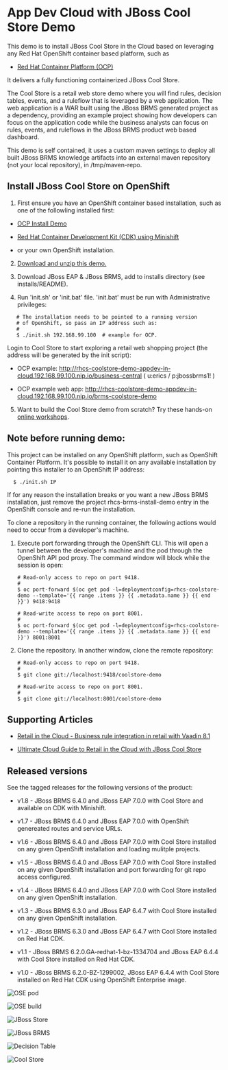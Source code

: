 App Dev Cloud with JBoss Cool Store Demo 
==========================================
This demo is to install JBoss Cool Store in the Cloud based on leveraging any Red Hat OpenShift container
based platform, such as 

 - [Red Hat Container Platform (OCP)](https://github.com/redhatdemocentral/ocp-install-demo)
  
It delivers a fully functioning containerized JBoss Cool Store.

The Cool Store is a retail web store demo where you will find rules, decision tables, events, and a ruleflow 
that is leveraged by a web application. The web application is a WAR built using the JBoss BRMS
generated project as a dependency, providing an example project showing how developers can focus on the 
application code while the business analysts can focus on rules, events, and ruleflows in the 
JBoss BRMS product web based dashboard.

This demo is self contained, it uses a custom maven settings to deploy all built JBoss BRMS knowledge artifacts
into an external maven repository (not your local repository), in /tmp/maven-repo.


Install JBoss Cool Store on OpenShift
-------------------------------------
1. First ensure you have an OpenShift container based installation, such as one of the followling installed first:

  - [OCP Install Demo](https://github.com/redhatdemocentral/ocp-install-demo)

  - [Red Hat Container Development Kit (CDK) using Minishift](https://developers.redhat.com/products/cdk/overview)

  - or your own OpenShift installation.

2. [Download and unzip this demo.](https://github.com/redhatdemocentral/rhcs-coolstore-demo/archive/master.zip)

3. Download JBoss EAP & JBoss BRMS, add to installs directory (see installs/README).

4. Run 'init.sh' or 'init.bat' file. 'init.bat' must be run with Administrative privileges:
```
   # The installation needs to be pointed to a running version
   # of OpenShift, so pass an IP address such as:
   #
   $ ./init.sh 192.168.99.100  # example for OCP.
```

Login to Cool Store to start exploring a retail web shopping project (the address will be generated by the init script):

  - OCP example: http://rhcs-coolstore-demo-appdev-in-cloud.192.168.99.100.nip.io/business-central ( u:erics / p:jbossbrms1! )

  - OCP example web app: http://rhcs-coolstore-demo-appdev-in-cloud.192.168.99.100.nip.io/brms-coolstore-demo

5. Want to build the Cool Store demo from scratch? Try these hands-on <a href="https://bpmworkshop.github.io/#/4" target="_blank">online workshops</a>.


Note before running demo:
-------------------------
This project can be installed on any OpenShift platform, such as OpenShift Container Platform.
It's possible to install it on any available installation by pointing this installer to an OpenShift IP address:
```
  $ ./init.sh IP
```

If for any reason the installation breaks or you want a new JBoss BRMS installation, just remove the project rhcs-brms-install-demo
entry in the OpenShift console and re-run the installation.

To clone a repository in the running container, the following actions would need to occur from a developer's machine.

1. Execute port forwarding through the OpenShift CLI. This will open a tunnel between the developer's machine and the pod through
	 the OpenShift API pod proxy. The command window will block while the session is open:

   ```
   # Read-only access to repo on port 9418.
   #
   $ oc port-forward $(oc get pod -l=deploymentconfig=rhcs-coolstore-demo --template='{{ range .items }} {{ .metadata.name }} {{ end }}') 9418:9418

   # Read-write access to repo on port 8001.
   #
   $ oc port-forward $(oc get pod -l=deploymentconfig=rhcs-coolstore-demo --template='{{ range .items }} {{ .metadata.name }} {{ end }}') 8001:8001
   ```

2. Clone the repository. In another window, clone the remote repository:

   ```
   # Read-only access to repo on port 9418.
   #
   $ git clone git://localhost:9418/coolstore-demo

   # Read-write access to repo on port 8001.
   #
   $ git clone git://localhost:8001/coolstore-demo
   ```


Supporting Articles
-------------------
- [Retail in the Cloud - Business rule integration in retail with Vaadin 8.1](http://www.schabell.org/2017/08/retail-in-cloud-business-rule.html)

- [Ultimate Cloud Guide to Retail in the Cloud with JBoss Cool Store](http://www.schabell.org/2016/03/ultimate-cloud-guide-retail-cloud-jboss-coolstore.html)


Released versions
-----------------
See the tagged releases for the following versions of the product:

- v1.8 - JBoss BRMS 6.4.0 and JBoss EAP 7.0.0 with Cool Store and available on CDK with Minishift.

- v1.7 - JBoss BRMS 6.4.0 and JBoss EAP 7.0.0 with OpenShift genereated routes and service URLs.

- v1.6 - JBoss BRMS 6.4.0 and JBoss EAP 7.0.0 with Cool Store installed on any given OpenShift installation and loading mulitple projects.

- v1.5 - JBoss BRMS 6.4.0 and JBoss EAP 7.0.0 with Cool Store installed on any given OpenShift installation and port forwarding for git repo access configured.

- v1.4 - JBoss BRMS 6.4.0 and JBoss EAP 7.0.0 with Cool Store installed on any given OpenShift installation.

- v1.3 - JBoss BRMS 6.3.0 and JBoss EAP 6.4.7 with Cool Store installed on any given OpenShift installation.

- v1.2 - JBoss BRMS 6.3.0 and JBoss EAP 6.4.7 with Cool Store installed on Red Hat CDK.

- v1.1 - JBoss BRMS 6.2.0.GA-redhat-1-bz-1334704 and JBoss EAP 6.4.4 with Cool Store installed on Red Hat CDK.

- v1.0 - JBoss BRMS 6.2.0-BZ-1299002, JBoss EAP 6.4.4 with Cool Store installed on Red Hat CDK using OpenShift Enterprise image. 

![OSE pod](https://github.com/redhatdemocentral/rhcs-coolstore-demo/blob/master/docs/demo-images/rhcs-coolstore-pod.png?raw=true)

![OSE build](https://github.com/redhatdemocentral/rhcs-coolstore-demo/blob/master/docs/demo-images/rhcs-coolstore-build.png?raw=true)

![JBoss Store](https://github.com/redhatdemocentral/rhcs-coolstore-demo/blob/master/docs/demo-images/coolstore-shoppingcart-0.png?raw=true)

![JBoss BRMS](https://github.com/redhatdemocentral/rhcs-coolstore-demo/blob/master/docs/demo-images/jboss-brms.png?raw=true)

![Decision Table](https://github.com/redhatdemocentral/rhcs-coolstore-demo/blob/master/docs/demo-images/coolstore-decision-table.png?raw=true)

![Cool Store](https://github.com/redhatdemocentral/rhcs-coolstore-demo/blob/master/docs/demo-images/rhcs-arch.png?raw=true)

